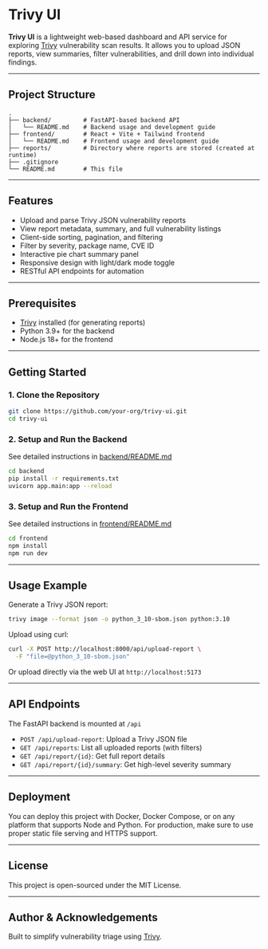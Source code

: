 # Trivy UI

**Trivy UI** is a lightweight web-based dashboard and API service for exploring [Trivy](https://github.com/aquasecurity/trivy) vulnerability scan results. It allows you to upload JSON reports, view summaries, filter vulnerabilities, and drill down into individual findings.

---

## Project Structure

```
.
├── backend/         # FastAPI-based backend API
│   └── README.md    # Backend usage and development guide
├── frontend/        # React + Vite + Tailwind frontend
│   └── README.md    # Frontend usage and development guide
├── reports/         # Directory where reports are stored (created at runtime)
├── .gitignore
└── README.md        # This file
```

---

## Features

- Upload and parse Trivy JSON vulnerability reports
- View report metadata, summary, and full vulnerability listings
- Client-side sorting, pagination, and filtering
- Filter by severity, package name, CVE ID
- Interactive pie chart summary panel
- Responsive design with light/dark mode toggle
- RESTful API endpoints for automation

---

## Prerequisites

- [Trivy](https://github.com/aquasecurity/trivy) installed (for generating reports)
- Python 3.9+ for the backend
- Node.js 18+ for the frontend

---

## Getting Started

### 1. Clone the Repository

```bash
git clone https://github.com/your-org/trivy-ui.git
cd trivy-ui
```

### 2. Setup and Run the Backend

See detailed instructions in [backend/README.md](./backend/README.md)

```bash
cd backend
pip install -r requirements.txt
uvicorn app.main:app --reload
```

### 3. Setup and Run the Frontend

See detailed instructions in [frontend/README.md](./frontend/README.md)

```bash
cd frontend
npm install
npm run dev
```

---

## Usage Example

Generate a Trivy JSON report:

```bash
trivy image --format json -o python_3_10-sbom.json python:3.10
```

Upload using curl:

```bash
curl -X POST http://localhost:8000/api/upload-report \
  -F "file=@python_3_10-sbom.json"
```

Or upload directly via the web UI at `http://localhost:5173`

---

## API Endpoints

The FastAPI backend is mounted at `/api`

- `POST /api/upload-report`: Upload a Trivy JSON file
- `GET /api/reports`: List all uploaded reports (with filters)
- `GET /api/report/{id}`: Get full report details
- `GET /api/report/{id}/summary`: Get high-level severity summary

---

## Deployment

You can deploy this project with Docker, Docker Compose, or on any platform that supports Node and Python. For production, make sure to use proper static file serving and HTTPS support.

---

## License

This project is open-sourced under the MIT License.

---

## Author & Acknowledgements

Built to simplify vulnerability triage using [Trivy](https://github.com/aquasecurity/trivy).

```

```
